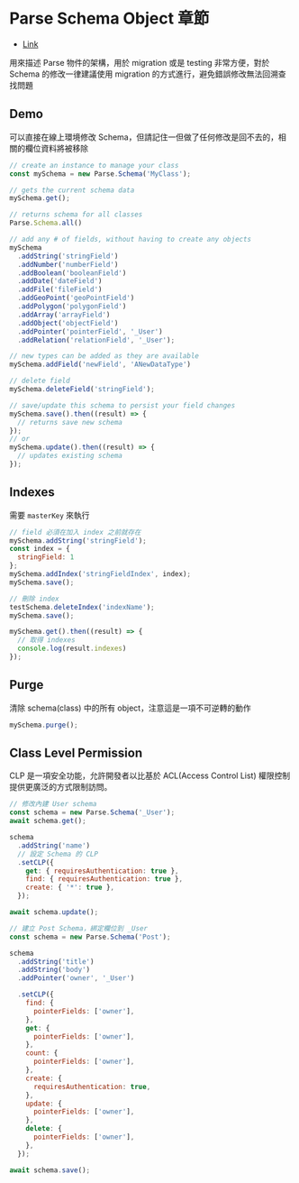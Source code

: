 # Parse Schema Object 章節

- [Link](https://docs.parseplatform.org/js/guide/#schema)

用來描述 Parse 物件的架構，用於 migration 或是 testing 非常方便，對於 Schema 的修改一律建議使用 migration 的方式進行，避免錯誤修改無法回溯查找問題

## Demo
可以直接在線上環境修改 Schema，但請記住一但做了任何修改是回不去的，相關的欄位資料將被移除
```js
// create an instance to manage your class
const mySchema = new Parse.Schema('MyClass');

// gets the current schema data
mySchema.get();

// returns schema for all classes
Parse.Schema.all()

// add any # of fields, without having to create any objects
mySchema
  .addString('stringField')
  .addNumber('numberField')
  .addBoolean('booleanField')
  .addDate('dateField')
  .addFile('fileField')
  .addGeoPoint('geoPointField')
  .addPolygon('polygonField')
  .addArray('arrayField')
  .addObject('objectField')
  .addPointer('pointerField', '_User')
  .addRelation('relationField', '_User');

// new types can be added as they are available
mySchema.addField('newField', 'ANewDataType')

// delete field
mySchema.deleteField('stringField');

// save/update this schema to persist your field changes
mySchema.save().then((result) => {
  // returns save new schema
});
// or
mySchema.update().then((result) => {
  // updates existing schema
});
```

## Indexes
需要 `masterKey` 來執行
```js
// field 必須在加入 index 之前就存在
mySchema.addString('stringField');
const index = {
  stringField: 1
};
mySchema.addIndex('stringFieldIndex', index);
mySchema.save();

// 刪除 index
testSchema.deleteIndex('indexName');
mySchema.save();

mySchema.get().then((result) => {
  // 取得 indexes
  console.log(result.indexes)
});
```

## Purge
清除 schema(class) 中的所有 object，注意這是一項不可逆轉的動作
```js
mySchema.purge();
```

## Class Level Permission
CLP 是一項安全功能，允許開發者以比基於 ACL(Access Control List) 權限控制提供更廣泛的方式限制訪問。

```js
// 修改內建 User schema
const schema = new Parse.Schema('_User');
await schema.get();

schema
  .addString('name')
  // 設定 Schema 的 CLP
  .setCLP({
    get: { requiresAuthentication: true },
    find: { requiresAuthentication: true },
    create: { '*': true },
  });

await schema.update();
```

```js
// 建立 Post Schema，綁定欄位到 _User
const schema = new Parse.Schema('Post');

schema
  .addString('title')
  .addString('body')
  .addPointer('owner', '_User')

  .setCLP({
    find: {
      pointerFields: ['owner'],
    },
    get: {
      pointerFields: ['owner'],
    },
    count: {
      pointerFields: ['owner'],
    },
    create: {
      requiresAuthentication: true,
    },
    update: {
      pointerFields: ['owner'],
    },
    delete: {
      pointerFields: ['owner'],
    },
  });

await schema.save();
```